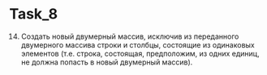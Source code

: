 # Task_8
14.	Создать новый двумерный массив, исключив из переданного двумерного массива строки и столбцы, состоящие из одинаковых элементов (т.е. строка, состоящая, предположим, из одних единиц, не должна попасть в новый двумерный массив).
